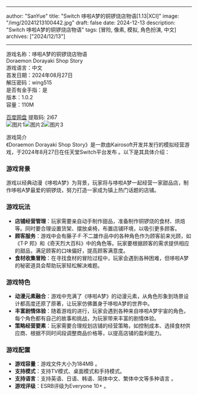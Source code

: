 
---
author: "SanYue"
title: "Switch 哆啦A梦的铜锣烧店物语[1.13|XCI]"
image: "/img/20241213100442.jpg"
draft: false
date: 2024-12-13
description: "Switch 哆啦A梦的铜锣烧店物语"
tags: [冒险, 像素, 模拟, 角色扮演, 中文]
archives: ["2024/12/13"]

---

游戏名称：哆啦A梦的铜锣烧店物语   
Doraemon Dorayaki Shop Story    
游戏语言：中文  
首发日期：2024年08月27日  
解压密码：wing515  
是否有金手指：是  
版本：1.0.2   
容量：110M

[百度网盘](https://pan.baidu.com/s/1hgp16LANRnSConagJ25byQ) 提取码: 2i67  
![图片1](/img/819f27.jpg)![图片2](/img/c060a5.jpg)![图片3](/img/4e2f1f.jpg)  

游戏简介  
《Doraemon Dorayaki Shop Story》是一款由Kairosoft开发并发行的模拟经营游戏，于2024年8月27日在任天堂Switch平台发布 。以下是其具体介绍：

### 游戏背景
游戏以经典动漫《哆啦A梦》为背景，玩家将与哆啦A梦一起经营一家甜品店，制作哆啦A梦最爱的铜锣烧，努力打造一家成为镇上热门话题的店铺。

### 游戏玩法
- **店铺经营管理**：玩家需要亲自动手制作甜品，准备制作铜锣烧的食材、烘焙等。同时要合理设置货架、摆放桌椅，布置店铺环境，以吸引更多顾客。
- **顾客服务**：游戏中会有藤子·F·不二雄作品中的各种角色作为顾客前来光顾，如《T·P 邦》和《奇天烈大百科》中的角色等。玩家要根据顾客的需求提供相应的甜品，满足顾客的口味偏好，提高顾客满意度。
- **食材收集冒险**：在寻找食材的冒险过程中，玩家会遇到各种困难，但哆啦A梦的秘密道具会帮助玩家轻松解决难题。

### 游戏特色
- **动漫元素融合**：游戏中充满了《哆啦A梦》的动漫元素，从角色形象到场景设计都高度还原了原著，让玩家仿佛置身于哆啦A梦的世界中。
- **丰富剧情体验**：随着游戏的进行，玩家会遇到各种来自哆啦A梦宇宙的角色，每个角色都有自己的故事和挑战，为玩家带来丰富的剧情体验。
- **策略经营要素**：玩家需要合理规划店铺的经营策略，如控制成本、选择食材供应商、根据不同时间段调整商品价格等，以提高店铺的盈利能力。

### 游戏配置
- **游戏容量**：游戏文件大小为184MB 。
- **支持模式**：支持TV模式、桌面模式和手持模式。
- **支持语言**：支持英语、日语、韩语、简体中文、繁体中文等多种语言 。
- **游戏评级**：ESRB评级为Everyone 10+ 。

